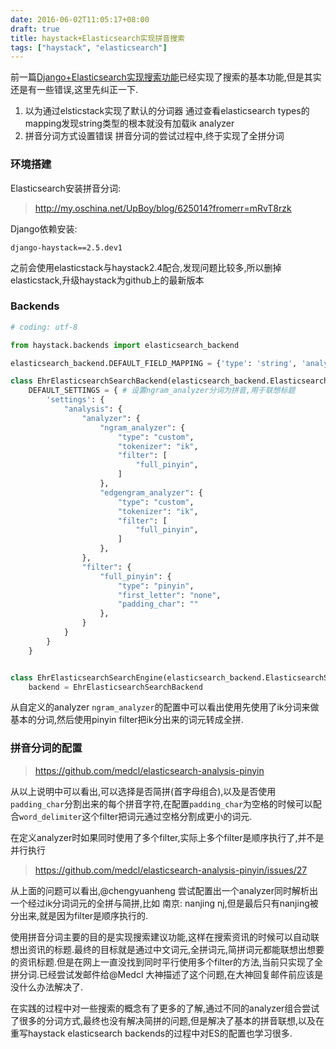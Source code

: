 ```yaml
---
date: 2016-06-02T11:05:17+08:00
draft: true
title: haystack+Elasticsearch实现拼音搜索
tags: ["haystack", "elasticsearch"]
---
```


前一篇[Django+Elasticsearch实现搜索功能](https://zhu327.github.io/2016/05/30/djangoelasticsearch%E5%AE%9E%E7%8E%B0%E6%90%9C%E7%B4%A2%E5%8A%9F%E8%83%BD/)已经实现了搜索的基本功能,但是其实还是有一些错误,这里先纠正一下.

1. 以为通过elsticstack实现了默认的分词器
  通过查看elasticsearch types的mapping发现string类型的根本就没有加载ik analyzer
2. 拼音分词方式设置错误
  拼音分词的尝试过程中,终于实现了全拼分词

### 环境搭建

Elasticsearch安装拼音分词:

> <http://my.oschina.net/UpBoy/blog/625014?fromerr=mRvT8rzk>

Django依赖安装:

```
django-haystack==2.5.dev1
```

之前会使用elasticstack与haystack2.4配合,发现问题比较多,所以删掉elasticstack,升级haystack为github上的最新版本

<!--more-->

### Backends

```python
# coding: utf-8

from haystack.backends import elasticsearch_backend

elasticsearch_backend.DEFAULT_FIELD_MAPPING = {'type': 'string', 'analyzer': 'ik'} # 重写string类型的默认analyzer为ik分词

class EhrElasticsearchSearchBackend(elasticsearch_backend.ElasticsearchSearchBackend):
    DEFAULT_SETTINGS = { # 设置ngram_analyzer分词为拼音,用于联想标题
        'settings': {
            "analysis": {
                "analyzer": {
                    "ngram_analyzer": {
                        "type": "custom",
                        "tokenizer": "ik",
                        "filter": [
                            "full_pinyin",
                        ]
                    },
                    "edgengram_analyzer": {
                        "type": "custom",
                        "tokenizer": "ik",
                        "filter": [
                            "full_pinyin",
                        ]
                    },
                },
                "filter": {
                    "full_pinyin": {
                        "type": "pinyin",
                        "first_letter": "none",
                        "padding_char": ""
                    },
                }
            }
        }
    }


class EhrElasticsearchSearchEngine(elasticsearch_backend.ElasticsearchSearchEngine):
    backend = EhrElasticsearchSearchBackend
```

从自定义的analyzer `ngram_analyzer`的配置中可以看出使用先使用了ik分词来做基本的分词,然后使用pinyin filter把ik分出来的词元转成全拼.

### 拼音分词的配置

> <https://github.com/medcl/elasticsearch-analysis-pinyin>

从以上说明中可以看出,可以选择是否简拼(首字母组合),以及是否使用`padding_char`分割出来的每个拼音字符,在配置`padding_char`为空格的时候可以配合`word_delimiter`这个filter把词元通过空格分割成更小的词元.

在定义analyzer时如果同时使用了多个filter,实际上多个filter是顺序执行了,并不是并行执行

> <https://github.com/medcl/elasticsearch-analysis-pinyin/issues/27>

从上面的问题可以看出,@chengyuanheng 尝试配置出一个analyzer同时解析出一个经过ik分词词元的全拼与简拼,比如 南京: nanjing nj,但是最后只有nanjing被分出来,就是因为filter是顺序执行的.

使用拼音分词主要的目的是实现搜索建议功能,这样在搜索资讯的时候可以自动联想出资讯的标题.最终的目标就是通过中文词元,全拼词元,简拼词元都能联想出想要的资讯标题.但是在网上一直没找到同时平行使用多个filter的方法,当前只实现了全拼分词.已经尝试发邮件给@Medcl 大神描述了这个问题,在大神回复邮件前应该是没什么办法解决了.

在实践的过程中对一些搜索的概念有了更多的了解,通过不同的analyzer组合尝试了很多的分词方式,最终也没有解决简拼的问题,但是解决了基本的拼音联想,以及在重写haystack elasticsearch backends的过程中对ES的配置也学习很多.

